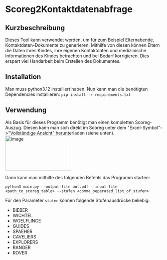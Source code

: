 # Scoreg2Kontaktdatenabfrage
## Kurzbeschreibung
Dieses Tool kann verwendet werden, um für zum Beispiel Elternabende, Kontaktdaten-Dokumente zu generieren. Mithilfe von diesen können Eltern die Daten ihres Kindes, ihre eigenen Kontaktdaten und medizinische Informationen des Kindes betrachten und bei Bedarf korrigieren. Dies erspart viel Handarbeit beim Erstellen des Dokumentes.

## Installation
Man muss python3.12 installiert haben.
Nun kann man die benötigten Dependencies installieren: `pip install -r requirements.txt`

## Verwendung
Als Basis für dieses Programm benötigt man einen kompletten Scoreg-Auszug. Diesen kann man sich direkt im Scoreg unter dem "Excel-Symbol"->"Vollständige Ansicht" herunterladen (siehe unten).
<img width="210" height="111" alt="image" src="https://github.com/user-attachments/assets/6400be6f-2161-4b35-8e29-893bc3f80ddb" />

Dann kann man mithilfe des folgenden Befehls das Programm starten:
```
python3 main.py --output-file out.pdf --input-file <path_to_scoreg_table> --stufen <comma_seperated_list_of_stufen>
```

Für den Parameter `stufen` können folgende Stufenausdrücke beliebig:
- BIEBER
- WICHTEL
- WOELFLINGE
- GUIDES
- SPAEHER
- CAVELIERS
- EXPLORERS
- RANGER
- ROVER
